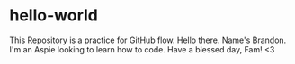 # hello-world
This Repository is a practice for GitHub flow.
Hello there. Name's Brandon. I'm an Aspie looking to learn how to code. Have a blessed day, Fam! <3
